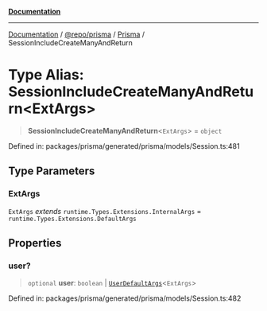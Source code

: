 [**Documentation**](../../../../../README.md)

***

[Documentation](../../../../../README.md) / [@repo/prisma](../../../README.md) / [Prisma](../README.md) / SessionIncludeCreateManyAndReturn

# Type Alias: SessionIncludeCreateManyAndReturn\<ExtArgs\>

> **SessionIncludeCreateManyAndReturn**\<`ExtArgs`\> = `object`

Defined in: packages/prisma/generated/prisma/models/Session.ts:481

## Type Parameters

### ExtArgs

`ExtArgs` *extends* `runtime.Types.Extensions.InternalArgs` = `runtime.Types.Extensions.DefaultArgs`

## Properties

### user?

> `optional` **user**: `boolean` \| [`UserDefaultArgs`](UserDefaultArgs.md)\<`ExtArgs`\>

Defined in: packages/prisma/generated/prisma/models/Session.ts:482
